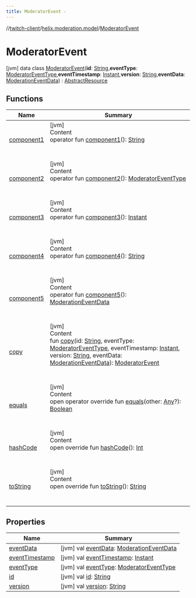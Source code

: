 ```yaml
---
title: ModeratorEvent -
---
```

//[twitch-client](../../index.md)/[helix.moderation.model](../index.md)/[ModeratorEvent](index.md)



# ModeratorEvent  
 [jvm] data class [ModeratorEvent](index.md)(**id**: [String](https://kotlinlang.org/api/latest/jvm/stdlib/kotlin/-string/index.html),**eventType**: [ModeratorEventType](../-moderator-event-type/index.md),**eventTimestamp**: [Instant](https://docs.oracle.com/javase/8/docs/api/java/time/Instant.html),**version**: [String](https://kotlinlang.org/api/latest/jvm/stdlib/kotlin/-string/index.html),**eventData**: [ModerationEventData](../-moderation-event-data/index.md)) : [AbstractResource](../../helix.http.model/-abstract-resource/index.md)   


## Functions  
  
|  Name|  Summary| 
|---|---|
| [component1](component1.md)| [jvm]  <br>Content  <br>operator fun [component1](component1.md)(): [String](https://kotlinlang.org/api/latest/jvm/stdlib/kotlin/-string/index.html)  <br><br><br>
| [component2](component2.md)| [jvm]  <br>Content  <br>operator fun [component2](component2.md)(): [ModeratorEventType](../-moderator-event-type/index.md)  <br><br><br>
| [component3](component3.md)| [jvm]  <br>Content  <br>operator fun [component3](component3.md)(): [Instant](https://docs.oracle.com/javase/8/docs/api/java/time/Instant.html)  <br><br><br>
| [component4](component4.md)| [jvm]  <br>Content  <br>operator fun [component4](component4.md)(): [String](https://kotlinlang.org/api/latest/jvm/stdlib/kotlin/-string/index.html)  <br><br><br>
| [component5](component5.md)| [jvm]  <br>Content  <br>operator fun [component5](component5.md)(): [ModerationEventData](../-moderation-event-data/index.md)  <br><br><br>
| [copy](copy.md)| [jvm]  <br>Content  <br>fun [copy](copy.md)(id: [String](https://kotlinlang.org/api/latest/jvm/stdlib/kotlin/-string/index.html), eventType: [ModeratorEventType](../-moderator-event-type/index.md), eventTimestamp: [Instant](https://docs.oracle.com/javase/8/docs/api/java/time/Instant.html), version: [String](https://kotlinlang.org/api/latest/jvm/stdlib/kotlin/-string/index.html), eventData: [ModerationEventData](../-moderation-event-data/index.md)): [ModeratorEvent](index.md)  <br><br><br>
| [equals](https://kotlinlang.org/api/latest/jvm/stdlib/kotlin/-any/equals.html)| [jvm]  <br>Content  <br>open operator override fun [equals](https://kotlinlang.org/api/latest/jvm/stdlib/kotlin/-any/equals.html)(other: [Any](https://kotlinlang.org/api/latest/jvm/stdlib/kotlin/-any/index.html)?): [Boolean](https://kotlinlang.org/api/latest/jvm/stdlib/kotlin/-boolean/index.html)  <br><br><br>
| [hashCode](https://kotlinlang.org/api/latest/jvm/stdlib/kotlin/-any/hash-code.html)| [jvm]  <br>Content  <br>open override fun [hashCode](https://kotlinlang.org/api/latest/jvm/stdlib/kotlin/-any/hash-code.html)(): [Int](https://kotlinlang.org/api/latest/jvm/stdlib/kotlin/-int/index.html)  <br><br><br>
| [toString](https://kotlinlang.org/api/latest/jvm/stdlib/kotlin/-any/to-string.html)| [jvm]  <br>Content  <br>open override fun [toString](https://kotlinlang.org/api/latest/jvm/stdlib/kotlin/-any/to-string.html)(): [String](https://kotlinlang.org/api/latest/jvm/stdlib/kotlin/-string/index.html)  <br><br><br>


## Properties  
  
|  Name|  Summary| 
|---|---|
| [eventData](index.md#helix.moderation.model/ModeratorEvent/eventData/#/PointingToDeclaration/)|  [jvm] val [eventData](index.md#helix.moderation.model/ModeratorEvent/eventData/#/PointingToDeclaration/): [ModerationEventData](../-moderation-event-data/index.md)   <br>
| [eventTimestamp](index.md#helix.moderation.model/ModeratorEvent/eventTimestamp/#/PointingToDeclaration/)|  [jvm] val [eventTimestamp](index.md#helix.moderation.model/ModeratorEvent/eventTimestamp/#/PointingToDeclaration/): [Instant](https://docs.oracle.com/javase/8/docs/api/java/time/Instant.html)   <br>
| [eventType](index.md#helix.moderation.model/ModeratorEvent/eventType/#/PointingToDeclaration/)|  [jvm] val [eventType](index.md#helix.moderation.model/ModeratorEvent/eventType/#/PointingToDeclaration/): [ModeratorEventType](../-moderator-event-type/index.md)   <br>
| [id](index.md#helix.moderation.model/ModeratorEvent/id/#/PointingToDeclaration/)|  [jvm] val [id](index.md#helix.moderation.model/ModeratorEvent/id/#/PointingToDeclaration/): [String](https://kotlinlang.org/api/latest/jvm/stdlib/kotlin/-string/index.html)   <br>
| [version](index.md#helix.moderation.model/ModeratorEvent/version/#/PointingToDeclaration/)|  [jvm] val [version](index.md#helix.moderation.model/ModeratorEvent/version/#/PointingToDeclaration/): [String](https://kotlinlang.org/api/latest/jvm/stdlib/kotlin/-string/index.html)   <br>

